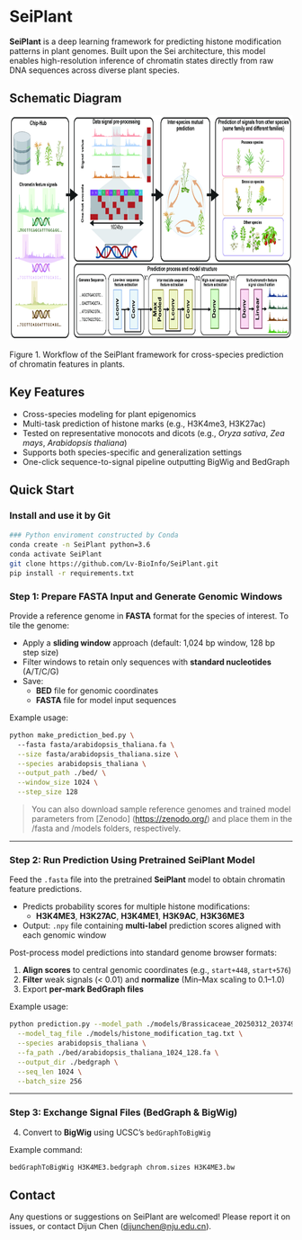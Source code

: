 # SeiPlant
**SeiPlant** is a deep learning framework for predicting histone modification patterns in plant genomes. Built upon 
the Sei architecture, this model enables high-resolution inference of chromatin states directly from raw DNA sequences 
across diverse plant species.

## Schematic Diagram

<div style="text-align: center;">
    <img src="img/Fig1.jpg" alt="fig1" width="1000" height="400">
</div>

Figure 1. Workflow of the SeiPlant framework for cross-species prediction of chromatin features in plants.

## Key Features
- Cross-species modeling for plant epigenomics
- Multi-task prediction of histone marks (e.g., H3K4me3, H3K27ac)
- Tested on representative monocots and dicots (e.g., *Oryza sativa*, *Zea mays*, *Arabidopsis thaliana*)
- Supports both species-specific and generalization settings
- One-click sequence-to-signal pipeline outputting BigWig and BedGraph

## Quick Start
### Install and use it by Git

```bash
### Python enviroment constructed by Conda
conda create -n SeiPlant python=3.6
conda activate SeiPlant
git clone https://github.com/Lv-BioInfo/SeiPlant.git
pip install -r requirements.txt
```

### Step 1: Prepare FASTA Input and Generate Genomic Windows

Provide a reference genome in **FASTA** format for the species of interest. To tile the genome:

- Apply a **sliding window** approach (default: 1,024 bp window, 128 bp step size)
- Filter windows to retain only sequences with **standard nucleotides** (A/T/C/G)
- Save:
  - **BED** file for genomic coordinates
  - **FASTA** file for model input sequences

Example usage:
```bash
python make_prediction_bed.py \ 
  --fasta fasta/arabidopsis_thaliana.fa \
  --size fasta/arabidopsis_thaliana.size \
  --species arabidopsis_thaliana \
  --output_path ./bed/ \
  --window_size 1024 \
  --step_size 128
```

> You can also download sample reference genomes and trained model parameters from [Zenodo] (https://zenodo.org/) 
> and place them in the /fasta and /models folders, respectively.
---

### Step 2: Run Prediction Using Pretrained SeiPlant Model

Feed the `.fasta` file into the pretrained **SeiPlant** model to obtain chromatin feature predictions.

- Predicts probability scores for multiple histone modifications:
  - **H3K4ME3**, **H3K27AC**, **H3K4ME1**, **H3K9AC**, **H3K36ME3**
- Output: `.npy` file containing **multi-label** prediction scores aligned with each genomic window

Post-process model predictions into standard genome browser formats:

1. **Align scores** to central genomic coordinates (e.g., `start+448`, `start+576`)
2. **Filter** weak signals (< 0.01) and **normalize** (Min–Max scaling to 0.1–1.0)
3. Export **per-mark BedGraph files**

Example usage:
```bash
python prediction.py --model_path ./models/Brassicaceae_20250312_203749_1024_nip_feature7.model \
  --model_tag_file ./models/histone_modification_tag.txt \
  --species arabidopsis_thaliana \
  --fa_path ./bed/arabidopsis_thaliana_1024_128.fa \
  --output_dir ./bedgraph \
  --seq_len 1024 \
  --batch_size 256
```

---

### Step 3: Exchange Signal Files (BedGraph & BigWig)
4. Convert to **BigWig** using UCSC’s `bedGraphToBigWig`

Example command:
```bash
bedGraphToBigWig H3K4ME3.bedgraph chrom.sizes H3K4ME3.bw
```

## Contact
Any questions or suggestions on SeiPlant are welcomed! Please report it on issues, or contact Dijun Chen (dijunchen@nju.edu.cn).